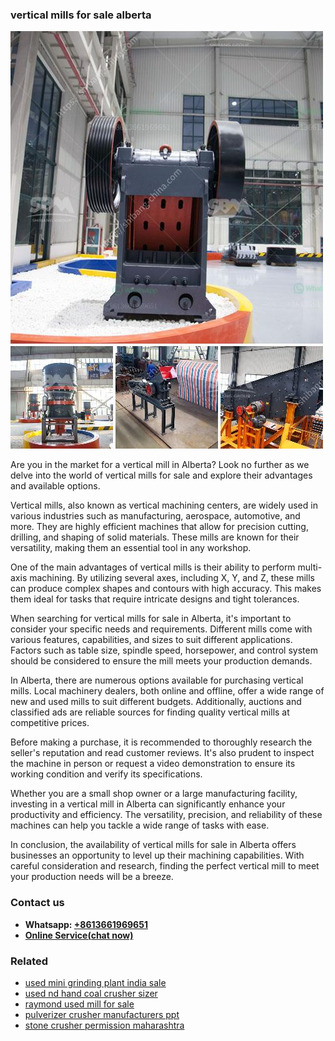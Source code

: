 <h3>vertical mills for sale alberta</h3><img src='1708589080.jpg' alt=''><p>Are you in the market for a vertical mill in Alberta? Look no further as we delve into the world of vertical mills for sale and explore their advantages and available options.</p><p>Vertical mills, also known as vertical machining centers, are widely used in various industries such as manufacturing, aerospace, automotive, and more. They are highly efficient machines that allow for precision cutting, drilling, and shaping of solid materials. These mills are known for their versatility, making them an essential tool in any workshop.</p><p>One of the main advantages of vertical mills is their ability to perform multi-axis machining. By utilizing several axes, including X, Y, and Z, these mills can produce complex shapes and contours with high accuracy. This makes them ideal for tasks that require intricate designs and tight tolerances.</p><p>When searching for vertical mills for sale in Alberta, it's important to consider your specific needs and requirements. Different mills come with various features, capabilities, and sizes to suit different applications. Factors such as table size, spindle speed, horsepower, and control system should be considered to ensure the mill meets your production demands.</p><p>In Alberta, there are numerous options available for purchasing vertical mills. Local machinery dealers, both online and offline, offer a wide range of new and used mills to suit different budgets. Additionally, auctions and classified ads are reliable sources for finding quality vertical mills at competitive prices.</p><p>Before making a purchase, it is recommended to thoroughly research the seller's reputation and read customer reviews. It's also prudent to inspect the machine in person or request a video demonstration to ensure its working condition and verify its specifications.</p><p>Whether you are a small shop owner or a large manufacturing facility, investing in a vertical mill in Alberta can significantly enhance your productivity and efficiency. The versatility, precision, and reliability of these machines can help you tackle a wide range of tasks with ease.</p><p>In conclusion, the availability of vertical mills for sale in Alberta offers businesses an opportunity to level up their machining capabilities. With careful consideration and research, finding the perfect vertical mill to meet your production needs will be a breeze.</p><h3>Contact us</h3><ul><li><strong>Whatsapp:&nbsp;<a href="https://wa.me/8613661969651">+8613661969651</a></strong></li><li><a href="https://swt.shibang-china.com/?git&amp;zhl&amp;vertical mills for sale alberta"><strong>Online Service(chat now)</strong></a></li></ul><h3>Related</h3><ul><li><a href='used mini grinding plant india sale.md'>used mini grinding plant india sale</a></li><li><a href='used nd hand coal crusher sizer.md'>used nd hand coal crusher sizer</a></li><li><a href='raymond used mill for sale.md'>raymond used mill for sale</a></li><li><a href='pulverizer crusher manufacturers ppt.md'>pulverizer crusher manufacturers ppt</a></li><li><a href='stone crusher permission maharashtra.md'>stone crusher permission maharashtra</a></li></ul>